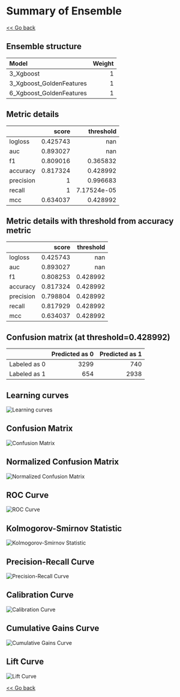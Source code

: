 # Summary of Ensemble

[<< Go back](../README.md)


## Ensemble structure
| Model                    |   Weight |
|:-------------------------|---------:|
| 3_Xgboost                |        1 |
| 3_Xgboost_GoldenFeatures |        1 |
| 6_Xgboost_GoldenFeatures |        1 |

## Metric details
|           |    score |     threshold |
|:----------|---------:|--------------:|
| logloss   | 0.425743 | nan           |
| auc       | 0.893027 | nan           |
| f1        | 0.809016 |   0.365832    |
| accuracy  | 0.817324 |   0.428992    |
| precision | 1        |   0.996683    |
| recall    | 1        |   7.17524e-05 |
| mcc       | 0.634037 |   0.428992    |


## Metric details with threshold from accuracy metric
|           |    score |   threshold |
|:----------|---------:|------------:|
| logloss   | 0.425743 |  nan        |
| auc       | 0.893027 |  nan        |
| f1        | 0.808253 |    0.428992 |
| accuracy  | 0.817324 |    0.428992 |
| precision | 0.798804 |    0.428992 |
| recall    | 0.817929 |    0.428992 |
| mcc       | 0.634037 |    0.428992 |


## Confusion matrix (at threshold=0.428992)
|              |   Predicted as 0 |   Predicted as 1 |
|:-------------|-----------------:|-----------------:|
| Labeled as 0 |             3299 |              740 |
| Labeled as 1 |              654 |             2938 |

## Learning curves
![Learning curves](learning_curves.png)
## Confusion Matrix

![Confusion Matrix](confusion_matrix.png)


## Normalized Confusion Matrix

![Normalized Confusion Matrix](confusion_matrix_normalized.png)


## ROC Curve

![ROC Curve](roc_curve.png)


## Kolmogorov-Smirnov Statistic

![Kolmogorov-Smirnov Statistic](ks_statistic.png)


## Precision-Recall Curve

![Precision-Recall Curve](precision_recall_curve.png)


## Calibration Curve

![Calibration Curve](calibration_curve_curve.png)


## Cumulative Gains Curve

![Cumulative Gains Curve](cumulative_gains_curve.png)


## Lift Curve

![Lift Curve](lift_curve.png)



[<< Go back](../README.md)

